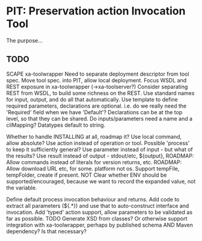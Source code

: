 PIT: Preservation action Invocation Tool
========================================

The purpose...

TODO
----
SCAPE xa-toolwrapper
Need to separate deployment descriptor from tool spec.
Move tool spec. into PIT, allow local deployment.
Focus WSDL and REST exposure in xa-toolwrapper (->xa-toolserver?)
Consider separating REST from WSDL, to build some richness on the REST.
Use standard names for input, output, and do all that automatically.
Use template to define required parameters, declarations are optional. i.e. do we really need the 'Required' field when we have 'Default'?
Declarations can be at the top level, so that they can be shared.
Do inputs/parameters need a name and a cliMapping?
Datatypes default to string.

Whether to handle INSTALLING at all, roadmap it?
Use local command, allow absolute?
Use action instead of operation or tool. Possible 'process' to keep it sufficiently general?
Use parameter instead of input - but what of the results?
Use result instead of output - stdout/etc, ${output}, 
ROADMAP: Allow commands instead of literals for version returns, etc.
ROADMAP: Allow download URL etc, for some. platform not os.
Support tempFile, tempFolder, create if present.
NOT Clear whether ENV should be supported/encouraged, because we want to record the expanded value, not the variable.

Define default process invocation behaviour and returns.
Add code to extract all parameters (${.*}) and use that to auto-construct interface and invocation.
Add 'typed' action support, allow parameters to be validated as far as possible.
TODO Generate XSD from classes? Or otherwise support integration with xa-toolwrapper, perhaps by published schema AND Maven dependency? Is that necessary?

